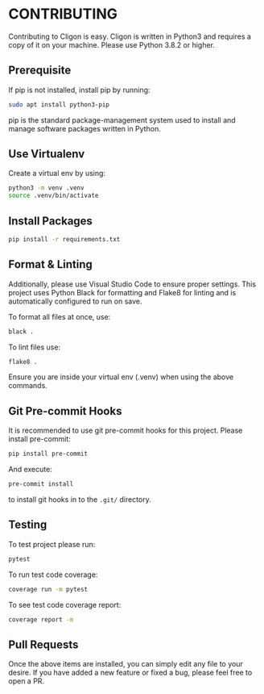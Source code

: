 # CONTRIBUTING

Contributing to Cligon is easy.
Cligon is written in Python3 and requires a copy of it on your machine.
Please use Python 3.8.2 or higher.

## Prerequisite

If pip is not installed, install pip by running:

```bash
sudo apt install python3-pip
```

pip is the standard package-management system used to install and manage software packages written in Python.

## Use Virtualenv
Create a virtual env by using:
```bash
python3 -m venv .venv
source .venv/bin/activate
```

## Install Packages

```bash
pip install -r requirements.txt
```

## Format & Linting
Additionally, please use Visual Studio Code to ensure proper settings.
This project uses Python Black for formatting and Flake8 for linting and is automatically configured to run on save.

To format all files at once, use:
```bash
black .
```

To lint files use: 
```bash
flake8 .
```

Ensure you are inside your virtual env (.venv) when using the above commands.

## Git Pre-commit Hooks
It is recommended to use git pre-commit hooks for this project.
Please install pre-commit: 
```bash
pip install pre-commit
```
And execute: 
```bash
pre-commit install
``` 
to install git hooks in to the `.git/` directory.


## Testing
To test project please run:
```bash
pytest
```
To run test code coverage:
```bash
coverage run -m pytest
```
To see test code coverage report:
```bash
coverage report -m
```

## Pull Requests
Once the above items are installed, you can simply edit any file to your desire.
If you have added a new feature or fixed a bug, please feel free to open a PR.
